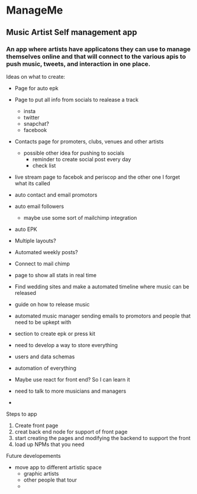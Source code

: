 # ManageMe
## Music Artist Self management app

### An app where artists have applicatons they can use to manage themselves online and that will connect to the various apis to push music, tweets, and interaction in one place.


Ideas on what to create:
- Page for auto epk
- Page to put all info from socials to realease a track
    - insta
    - twitter
    - snapchat?
    - facebook
- Contacts page for promoters, clubs, venues and other artists
    * possible other idea for pushing to socials
        - reminder to create social post every day
        - check list

- live stream page to facebok and periscop and the other one I forget what its called
- auto contact and email promotors
- auto email followers
    - maybe use some sort of mailchimp integration
- auto EPK
- Multiple layouts?
- Automated weekly posts?
- Connect to mail chimp
- page to show all stats in real time



- Find wedding sites and make a automated timeline where music can be released

- guide on how to release music

- automated music manager sending emails to promotors and people that need to be upkept with

- section to create epk or press kit

- need to develop a way to store everything

- users and data schemas
- automation of everything
- Maybe use react for front end? So I can learn it

- need to talk to more musicians and managers
- 


Steps to app 

1. Create front page
2. creat back end node for support of front page
3. start creating the pages and modifying the backend to support the front
4. load up NPMs that you need


Future developements
- move app to different artistic space
    - graphic artists
    - other people that tour
    - 

